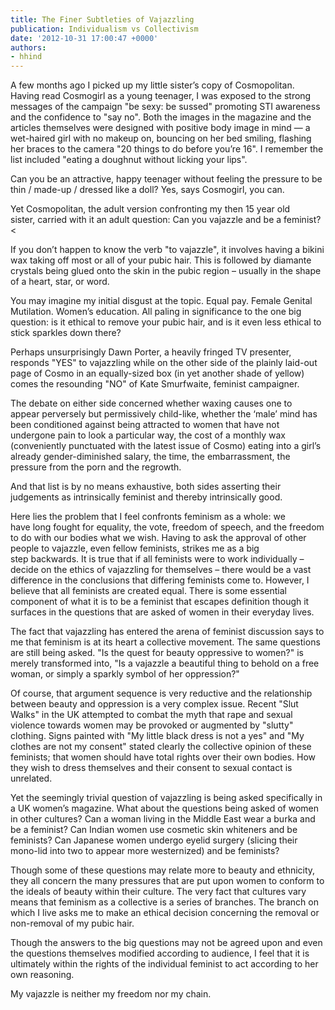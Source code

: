 ```yaml
---
title: The Finer Subtleties of Vajazzling
publication: Individualism vs Collectivism
date: '2012-10-31 17:00:47 +0000'
authors:
- hhind
---
```


A few months ago I picked up my little sister’s copy of Cosmopolitan. Having read Cosmogirl as a young teenager, I was exposed to the strong messages of the campaign "be sexy: be sussed" promoting STI awareness and the confidence to "say no". Both the images in the magazine and the articles themselves were designed with positive body image in mind — a wet-haired girl with no makeup on, bouncing on her bed smiling, flashing her braces to the camera "20 things to do before you’re 16". I remember the list included "eating a doughnut without licking your lips".

Can you be an attractive, happy teenager without feeling the pressure to be thin / made-up / dressed like a doll? Yes, says Cosmogirl, you can.

Yet Cosmopolitan, the adult version confronting my then 15 year old sister, carried with it an adult question: Can you vajazzle and be a feminist?<

If you don’t happen to know the verb "to vajazzle", it involves having a bikini wax taking off most or all of your pubic hair. This is followed by diamante crystals being glued onto the skin in the pubic region – usually in the shape of a heart, star, or word.

You may imagine my initial disgust at the topic. Equal pay. Female Genital Mutilation. Women’s education. All paling in significance to the one big question: is it ethical to remove your pubic hair, and is it even less ethical to stick sparkles down there?

Perhaps unsurprisingly Dawn Porter, a heavily fringed TV presenter, responds "YES" to vajazzling while on the other side of the plainly laid-out page of Cosmo in an equally-sized box (in yet another shade of yellow) comes the resounding "NO" of Kate Smurfwaite, feminist campaigner.

The debate on either side concerned whether waxing causes one to appear perversely but permissively child-like, whether the ‘male’ mind has been conditioned against being attracted to women that have not undergone pain to look a particular way, the cost of a monthly wax (conveniently punctuated with the latest issue of Cosmo) eating into a girl’s already gender-diminished salary, the time, the embarrassment, the pressure from the porn and the regrowth.

And that list is by no means exhaustive, both sides asserting their judgements as intrinsically feminist and thereby intrinsically good.

Here lies the problem that I feel confronts feminism as a whole: we have long fought for equality, the vote, freedom of speech, and the freedom to do with our bodies what we wish. Having to ask the approval of other people to vajazzle, even fellow feminists, strikes me as a big step backwards. It is true that if all feminists were to work individually – decide on the ethics of vajazzling for themselves – there would be a vast difference in the conclusions that differing feminists come to. However, I believe that all feminists are created equal. There is some essential component of what it is to be a feminist that escapes definition though it surfaces in the questions that are asked of women in their everyday lives.

The fact that vajazzling has entered the arena of feminist discussion says to me that feminism is at its heart a collective movement. The same questions are still being asked. "Is the quest for beauty oppressive to women?" is merely transformed into, "Is a vajazzle a beautiful thing to behold on a free woman, or simply a sparkly symbol of her oppression?"

Of course, that argument sequence is very reductive and the relationship between beauty and oppression is a very complex issue. Recent "Slut Walks" in the UK attempted to combat the myth that rape and sexual violence towards women may be provoked or augmented by "slutty" clothing. Signs painted with "My little black dress is not a yes" and "My clothes are not my consent" stated clearly the collective opinion of these feminists; that women should have total rights over their own bodies. How they wish to dress themselves and their consent to sexual contact is unrelated.

Yet the seemingly trivial question of vajazzling is being asked specifically in a UK women’s magazine. What about the questions being asked of women in other cultures? Can a woman living in the Middle East wear a burka and be a feminist? Can Indian women use cosmetic skin whiteners and be feminists? Can Japanese women undergo eyelid surgery (slicing their mono-lid into two to appear more westernized) and be feminists?

Though some of these questions may relate more to beauty and ethnicity, they all concern the many pressures that are put upon women to conform to the ideals of beauty within their culture. The very fact that cultures vary means that feminism as a collective is a series of branches. The branch on which I live asks me to make an ethical decision concerning the removal or non-removal of my pubic hair.

Though the answers to the big questions may not be agreed upon and even the questions themselves modified according to audience, I feel that it is ultimately within the rights of the individual feminist to act according to her own reasoning.

My vajazzle is neither my freedom nor my chain.
